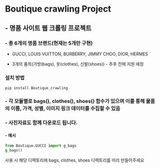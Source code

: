 # Boutique crawling Project
## - 명품 사이트 웹 크롤링 프로젝트

### - 총 6개의 명품 브랜드(현재는 5개만 구현)

- GUCCI, LOUIS VUITTON, BURBERRY, JIMMY CHOO, DIOR, HERMES

- 3개의 품목(가방(bags), 옷(clothes), 신발(shoes))  - 추후 전체 지원 예정

### 설치 방법
`pip install Boutique_crawling`

### - 각 모듈별로 bags(), clothes(), shoes() 함수가 있으며 이를 통해 물품의 이름, 가격, 성별, 이미지 링크 데이터를 수집할 수 있음

### - 사진자료도 함께 다운로드 됩니다.

#### - 예시

```python
from Boutique.GUCCI import g_bags
g_bags()
```

사용 시 해당 디렉토리에 bags, clothes, shoes 디렉토리를 미리 만들어주세요
